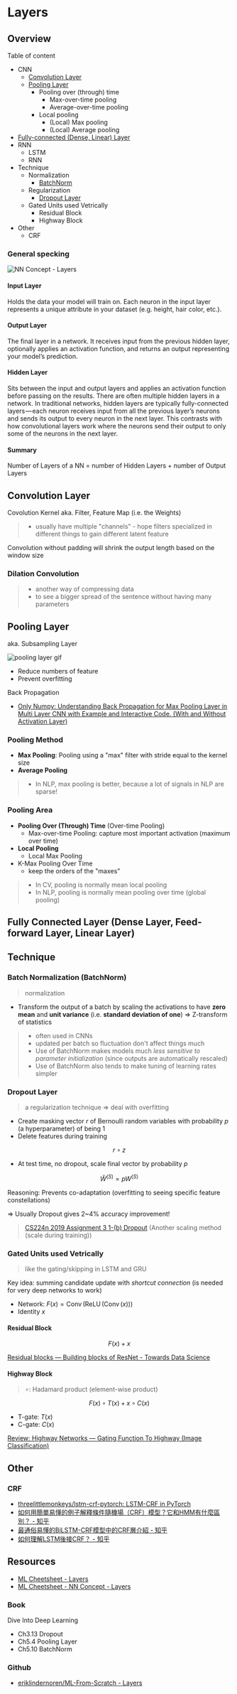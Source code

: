 # Layers

## Overview

Table of content

* CNN
  * [Convolution Layer](#Convolution-Layer)
  * [Pooling Layer](#Pooling-Layer)
    * Pooling over (through) time
      * Max-over-time pooling
      * Average-over-time pooling
    * Local pooling
      * (Local) Max pooling
      * (Local) Average pooling
* [Fully-connected (Dense, Linear) Layer](#Fully-Connected-Layer-(Dense-Layer))
* RNN
  * LSTM
  * RNN
* Technique
  * Normalization
    * [BatchNorm](#batch-normalization-batchnorm)
  * Regularization
    * [Dropout Layer](#Dropout-Layer)
  * Gated Units used Vetrically
    * Residual Block
    * Highway Block
* Other
  * CRF

### General specking

![NN Concept - Layers](https://ml-cheatsheet.readthedocs.io/en/latest/_images/neural_network_simple.png)

#### Input Layer

Holds the data your model will train on. Each neuron in the input layer represents a unique attribute in your dataset (e.g. height, hair color, etc.).

#### Output Layer

The final layer in a network. It receives input from the previous hidden layer, optionally applies an activation function, and returns an output representing your model’s prediction.

#### Hidden Layer

Sits between the input and output layers and applies an activation function before passing on the results. There are often multiple hidden layers in a network. In traditional networks, hidden layers are typically fully-connected layers — each neuron receives input from all the previous layer’s neurons and sends its output to every neuron in the next layer. This contrasts with how convolutional layers work where the neurons send their output to only some of the neurons in the next layer.

#### Summary

Number of Layers of a NN = number of Hidden Layers + number of Output Layers

## Convolution Layer

Covolution Kernel aka. Filter, Feature Map (i.e. the Weights)

> * usually have multiple "channels" - hope filters specialized in different things to gain different latent feature

Convolution without padding will shrink the output length based on the window size

### Dilation Convolution

> * another way of compressing data
> * to see a bigger spread of the sentence without having many parameters

## Pooling Layer

aka. Subsampling Layer

![pooling layer gif](https://mlnotebook.github.io/img/CNN/poolfig.gif)

* Reduce numbers of feature
* Prevent overfitting

Back Propagation

* [Only Numpy: Understanding Back Propagation for Max Pooling Layer in Multi Layer CNN with Example and Interactive Code. (With and Without Activation Layer)](https://medium.com/the-bioinformatics-press/only-numpy-understanding-back-propagation-for-max-pooling-layer-in-multi-layer-cnn-with-example-f7be891ee4b4)

### Pooling Method

* **Max Pooling**: Pooling using a "max" filter with stride equal to the kernel size
* **Average Pooling**

> * In NLP, max pooling is better, because a lot of signals in NLP are sparse!

### Pooling Area

* **Pooling Over (Through) Time** (Over-time Pooling)
  * Max-over-time Pooling: capture most important activation (maximum over time)
* **Local Pooling**
  * Local Max Pooling
* K-Max Pooling Over Time
  * keep the orders of the "maxes"

> * In CV, pooling is normally mean local pooling
> * In NLP, pooling is normally mean pooling over time (global pooling)

## Fully Connected Layer (Dense Layer, Feed-forward Layer, Linear Layer)

## Technique

### Batch Normalization (BatchNorm)

> normalization

* Transform the output of a batch by scaling the activations to have **zero mean** and **unit variance** (i.e. **standard deviation of one**) => Z-transform of statistics

> * often used in CNNs
> * updated per batch so fluctuation don't affect things much
> * Use of BatchNorm makes models much *less sensitive to parameter initialization* (since outputs are automatically rescaled)
> * Use of BatchNorm also tends to make tuning of learning rates simpler

### Dropout Layer

> a regularization technique => deal with overfitting

* Create masking vector $r$ of Bernoulli random variables with probability $p$ (a hyperparameter) of being 1
* Delete features during training

$$
r \circ z
$$

* At test time, no dropout, scale final vector by probability $p$

$$
\hat{W}^{(S)} = p W ^{(S)}
$$

Reasoning: Prevents co-adaptation (overfitting to seeing specific feature constellations)

=> Usually Dropout gives 2~4% accuracy improvement!

> [CS224n 2019 Assignment 3 1-(b) Dropout](https://github.com/daviddwlee84/Stanford-CS224n-NLP/blob/master/Assignments/a3/written/assignment3.pdf) (Another scaling method (scale during training))

### Gated Units used Vetrically

> like the gating/skipping in LSTM and GRU

Key idea: summing candidate update with *shortcut connection* (is needed for very deep networks to work)

* Network: $F(x) = \operatorname{Conv}(\operatorname{ReLU}(\operatorname{Conv}(x)))$
* Identity $x$

#### Residual Block

$$
F(x) + x
$$

[Residual blocks — Building blocks of ResNet - Towards Data Science](https://towardsdatascience.com/residual-blocks-building-blocks-of-resnet-fd90ca15d6ec)

#### Highway Block

> $\circ$: Hadamard product (element-wise product)

$$
F(x) \circ T(x) + x \circ C(x)
$$

* T-gate: $T(x)$
* C-gate: $C(x)$

[Review: Highway Networks — Gating Function To Highway (Image Classification)](https://towardsdatascience.com/review-highway-networks-gating-function-to-highway-image-classification-5a33833797b5)

## Other

### CRF

* [threelittlemonkeys/lstm-crf-pytorch: LSTM-CRF in PyTorch](https://github.com/threelittlemonkeys/lstm-crf-pytorch)
* [如何用簡單易懂的例子解釋條件隨機場（CRF）模型？它和HMM有什麼區別？ - 知乎](https://www.zhihu.com/question/35866596/answer/236886066)
* [最通俗易懂的BiLSTM-CRF模型中的CRF層介紹 - 知乎](https://zhuanlan.zhihu.com/p/44042528)
* [如何理解LSTM後接CRF？ - 知乎](https://www.zhihu.com/question/62399257)

## Resources

* [ML Cheetsheet - Layers](https://ml-cheatsheet.readthedocs.io/en/latest/layers.html)
* [ML Cheetsheet - NN Concept - Layers](https://ml-cheatsheet.readthedocs.io/en/latest/nn_concepts.html#layers)

### Book

Dive Into Deep Learning

* Ch3.13 Dropout
* Ch5.4 Pooling Layer
* Ch5.10 BatchNorm

### Github

* [eriklindernoren/ML-From-Scratch - Layers](https://github.com/eriklindernoren/ML-From-Scratch/blob/master/mlfromscratch/deep_learning/layers.py)
